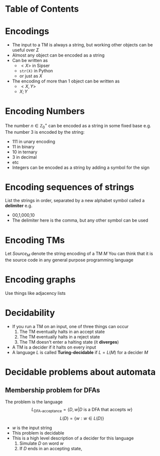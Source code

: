 # Table of Contents


# Encodings
- The input to a TM is always a string, but working other objects can be useful over $\Sigma$
- Almost any object can be encoded as a string
- Can be written as
	- $<X>$ in Sipser
	- `str(X)` in Python
	- or just as $X$
- The encoding of more than 1 object can be written as
	- $<X,Y>$
	- $X;Y$

# Encoding Numbers
The number $n\in \mathbb{Z}^+_0$ can be encoded as a string in some fixed base
e.g. The number 3 is encoded by the string:
- 111 in unary encoding
- 11 in binary
- 10 in ternary
- 3 in decimal
- etc
- Integers can be encoded as a string by adding a symbol for the sign

# Encoding sequences of strings
List the strings in order, separated by a new alphabet symbol called a **delimiter**
e.g.
- 00,1,000,10
- The delimiter here is the comma, but any other symbol can be used

# Encoding TMs
Let $Source_M$ denote the string encoding of a TM $M$
You can think that it is the source code in any general purpose programming language

# Encoding graphs
Use things like adjacency lists

# Decidability
- If you run a TM on an input, one of three things can occur
	1. The TM eventually halts in an accept state
	2. The TM eventually halts in a reject state
	3. The TM doesn't enter a halting state (it **diverges**)
- A TM is a decider if it halts on every input
- A language $L$ is called **Turing-decidable** if $L=L(M)$ for a decider $M$

# Decidable problems about automata
## Membership problem for DFAs
The problem is the language
$$L_\text{DFA-acceptance}=\lbrace D,w | D\text{ is a DFA that accepts }w\rbrace$$
$$L(D)=\lbrace w:w\in L(D)\rbrace$$
- $w$ is the input string
- This problem is decidable
- This is a high level description of a decider for this language
	1. Simulate $D$ on word $w$
	2. If $D$ ends in an accepting state, 